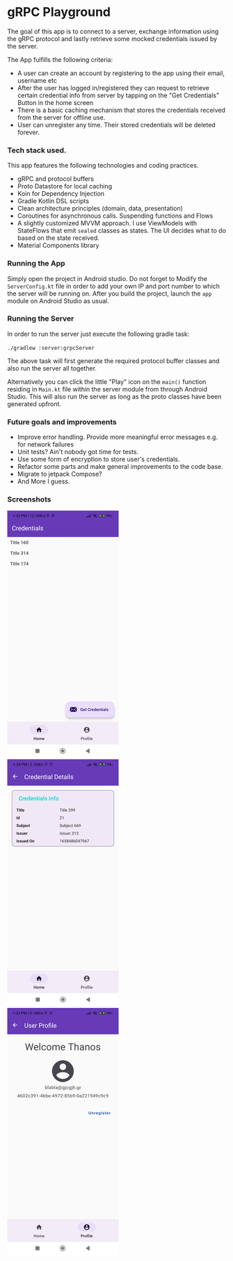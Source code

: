 gRPC Playground
======================

The goal of this app is to connect to a server, exchange information using the gRPC protocol and lastly retrieve some mocked credentials issued by the server.

The App fulfills the following criteria:
- A user can create an account by registering to the app using their email, username etc
- After the user has logged in/registered they can request to retrieve certain credential info from server by tapping on the "Get Credentials" Button in the home screen
- There is a basic caching mechanism that stores the credentials received from the server for offline use.
- User can unregister any time. Their stored credentials will be deleted forever.

### Tech stack used.

This app features the following technologies and coding practices.

- gRPC and protocol buffers
- Proto Datastore for local caching
- Koin for Dependency Injection
- Gradle Kotlin DSL scripts
- Clean architecture principles (domain, data, presentation)
- Coroutines for asynchronous calls. Suspending functions and Flows
- A slightly customized MVVM approach. I use ViewModels with StateFlows that emit `sealed` classes as states. The UI decides what to do based on the state received.
- Material Components library

### Running the App

Simply open the project in Android studio. Do not forget to Modify the `ServerConfig.kt` file in order to add your own IP and port number to which the server will be running on. After you build the project, launch the `app` module on Android Studio as usual.

### Running the Server

In order to run the server just execute the following gradle task:

`./gradlew :server:grpcServer`

The above task will first generate the required protocol buffer classes and also run the server all together.

Alternatively you can click the little "Play" icon on the `main()` function residing in `Main.kt` file within the server module from through Android Studio. This will also run the server as long as the proto classes have been generated upfront.

### Future goals and improvements

- Improve error handling. Provide more meaningful error messages e.g. for network failures
- Unit tests? Ain't nobody got time for tests.
- Use some form of encryption to store user's credentials.
- Refactor some parts and make general improvements to the code base.
- Migrate to jetpack Compose?
- And More I guess.

### Screenshots

![credentialsScreen](credentialsScreen.png)
![credentialDetails](credentialDetails.png)
![userProfile](userProfile.png)
